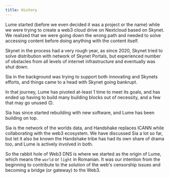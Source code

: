 ```yaml
---
title: History
---
```


Lume started (before we even decided it was a project or the name) while we were trying to create a web3 cloud drive on Nextcloud based on Skynet. We realized that we were going down the wrong path and needed to solve accessing content before doing anything with the content itself.

Skynet in the process had a very rough year, as since 2020, Skynet tried to solve distribution with network of Skynet Portals, but experienced number of obstacles from all levels of internet infrastructure and eventually was shut down.

Sia in the background was trying to support both innovating and Skynets efforts, and things came to a head with Skynet going bankrupt.

In that journey, Lume has pivoted at-least 1 time to meet its goals, and has ended up having to build many building blocks out of necessity, and a few that may go unused 🙃.

Sia has since started rebuilding with new software, and Lume has been building on top.

Sia is the network of the worlds data, and Handshake replaces ICANN while collaborating with the web3 ecosystem. We have discussed Sia a lot so far, but let it also be known the Handshake tribe has had its own share of drama too, and Lume is actively involved in both.

So the rabbit hole of Web3 DNS is where we started as the origin of Lume, which means the `world` or `light` in Romanian. It was our intention from the beginning to contribute to the solution of the web's censorship issues and becoming a bridge (or gateway) to the Web3.
